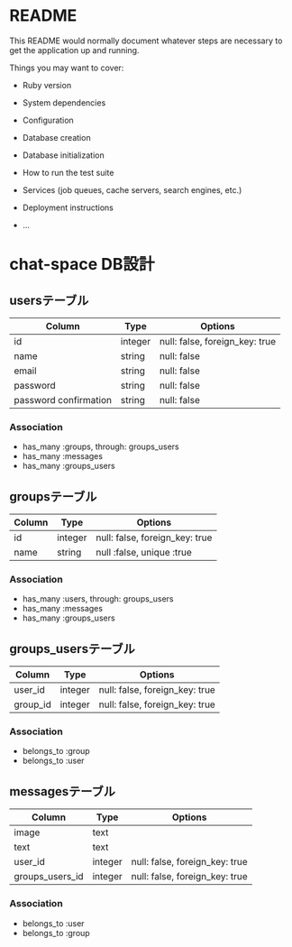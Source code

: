 # README

This README would normally document whatever steps are necessary to get the
application up and running.

Things you may want to cover:

* Ruby version

* System dependencies

* Configuration

* Database creation

* Database initialization

* How to run the test suite

* Services (job queues, cache servers, search engines, etc.)

* Deployment instructions

* ...
# chat-space DB設計

## usersテーブル
|Column|Type|Options|
|------|----|-------|
|id|integer|null: false, foreign_key: true|
|name|string|null: false|
|email|string|null: false|
|password|string|null: false|
|password confirmation|string|null: false|
### Association
- has_many :groups, through: groups_users
- has_many :messages
- has_many :groups_users

## groupsテーブル
|Column|Type|Options|
|------|----|-------|
|id|integer|null: false, foreign_key: true|
|name|string|null :false, unique :true|
### Association
- has_many :users, through: groups_users
- has_many :messages
- has_many :groups_users


## groups_usersテーブル
|Column|Type|Options|
|------|----|-------|
|user_id|integer|null: false, foreign_key: true|
|group_id|integer|null: false, foreign_key: true|
### Association
- belongs_to :group
- belongs_to :user

## messagesテーブル
|Column|Type|Options|
|------|----|-------|
|image|text||
|text|text||
|user_id|integer|null: false, foreign_key: true|
|groups_users_id|integer|null: false, foreign_key: true|
### Association
- belongs_to :user
- belongs_to :group

